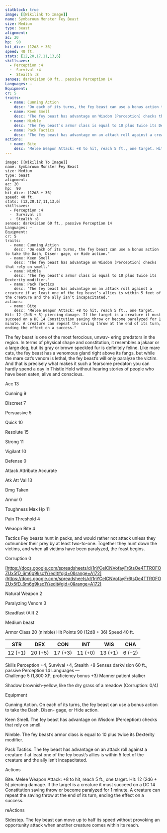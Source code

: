 ```yaml
---
statblock: true
image: [[Wikilink To Image]]
name: Symbaroum Monster Fey Beast
size: Medium
type: beast
alignment:
ac: 20
hp:  90 
hit_dice: (12d8 + 36)
speed: 40 ft.
stats: [12,20,17,11,13,6]
skillsaves:
  - Perception :4
  -  Survival :4
  -  Stealth :8
senses: darkvision 60 ft., passive Perception 14
Languages: —
Equipment: 
cr: 5
traits:
  - name: Cunning Action
    desc: "On each of its turns, the fey beast can use a bonus action to take the Dash, Disen- gage, or Hide action."
  - name: Keen Smell
    desc: "The fey beast has advantage on Wisdom (Perception) checks that rely on smell."
  - name: Nimble
    desc: "The fey beast’s armor class is equal to 10 plus twice its Dexterity modifier."
  - name: Pack Tactics
    desc: "The fey beast has advantage on an attack roll against a creature if at least one of the fey beast’s allies is within 5 feet of the creature and the ally isn’t incapacitated."
actions:
  - name: Bite
    desc: "Melee Weapon Attack: +8 to hit, reach 5 ft., one target. Hit: 12 (2d6 + 5) piercing damage. If the target is a creature it must succeed on a DC 14 Constitution saving throw or become paralyzed for 1 minute. A creature can repeat the saving throw at the end of its turn, ending the effect on a success."
---
```

```statblock
image: [[Wikilink To Image]]
name: Symbaroum Monster Fey Beast
size: Medium
type: beast
alignment:
ac: 20
hp:  90 
hit_dice: (12d8 + 36)
speed: 40 ft.
stats: [12,20,17,11,13,6]
skillsaves:
  - Perception :4
  -  Survival :4
  -  Stealth :8
senses: darkvision 60 ft., passive Perception 14
Languages: —
Equipment: 
cr: 5
traits:
  - name: Cunning Action
    desc: "On each of its turns, the fey beast can use a bonus action to take the Dash, Disen- gage, or Hide action."
  - name: Keen Smell
    desc: "The fey beast has advantage on Wisdom (Perception) checks that rely on smell."
  - name: Nimble
    desc: "The fey beast’s armor class is equal to 10 plus twice its Dexterity modifier."
  - name: Pack Tactics
    desc: "The fey beast has advantage on an attack roll against a creature if at least one of the fey beast’s allies is within 5 feet of the creature and the ally isn’t incapacitated."
actions:
  - name: Bite
    desc: "Melee Weapon Attack: +8 to hit, reach 5 ft., one target. Hit: 12 (2d6 + 5) piercing damage. If the target is a creature it must succeed on a DC 14 Constitution saving throw or become paralyzed for 1 minute. A creature can repeat the saving throw at the end of its turn, ending the effect on a success."
```
The fey beast is one of the most ferocious, unwav- ering predators in the region. In terms of physical shape and constitution, it resembles a jakaar or a large dog, but its gray or brown speckled fur is definitely feline. Like mare cats, the fey beast has a venomous gland right above its fangs, but while the mare cat’s venom is lethal, the fey beast’s will only paralyze the victim. And that is precisely what makes it such a fearsome predator: you can hardly spend a day in Thistle Hold without hearing stories of people who have been eaten, alive and conscious.
 

Acc 13

Cunning 9

Discreet 7

Persuasive 5

Quick 10

Resolute 15

Strong 11

Vigilant 10

Defense 0

Attack Attribute Accurate

Atk Att Val 13

Dmg Taken

Armor 0

Toughness Max Hp 11

Pain Threshold 4

Weaopn Bite 4

Tactics Fey beasts hunt in packs, and would rather not attack unless they outnumber their prey by at least two-to-one. Together they hunt down the victims, and when all victims have been paralyzed, the feast begins.

Corruption 0

[https://docs.google.com/spreadsheets/d/1nYCeICNVofayFr6tsOe4TTROFOZUx5fD_6m6g9ksc1Y/edit#gid=0&range=A172](https://docs.google.com/spreadsheets/d/1nYCeICNVofayFr6tsOe4TTROFOZUx5fD_6m6g9ksc1Y/edit#gid=0&range=A172)

Natural Weapon 2

Paralyzing Venom 3

Steadfast (All) 2




 

Medium beast

 

Armor Class 20 (nimble) 
Hit Points 90 (12d8 + 36) 
Speed 40 ft.

 
| STR     | DEX     | CON     | INT     | WIS     | CHA    |
| ------- | ------- | ------- | ------- | ------- | ------ |
| 12 (+1) | 20 (+5) | 17 (+3) | 11 (+0) | 13 (+1) | 6 (−2) |

 

Skills Perception +4, Survival +4, Stealth +8 
Senses darkvision 60 ft., passive Perception 14 Languages —  
Challenge 5 (1,800 XP, proficiency bonus +3) Manner patient stalker

Shadow brownish-yellow, like the dry grass of a meadow (Corruption: 0/4)

Equipment

 

Cunning Action. On each of its turns, the fey beast can use a bonus action to take the Dash, Disen- gage, or Hide action.

Keen Smell. The fey beast has advantage on Wisdom (Perception) checks that rely on smell.

Nimble. The fey beast’s armor class is equal to 10 plus twice its Dexterity modifier.

Pack Tactics. The fey beast has advantage on an attack roll against a creature if at least one of the fey beast’s allies is within 5 feet of the creature and the ally isn’t incapacitated.

Actions

Bite. Melee Weapon Attack: +8 to hit, reach 5 ft., one target. Hit: 12 (2d6 + 5) piercing damage. If the target is a creature it must succeed on a DC 14 Constitution saving throw or become paralyzed for 1 minute. A creature can repeat the saving throw at the end of its turn, ending the effect on a success.

reActions

Sidestep. The fey beast can move up to half its speed without provoking an opportunity attack when another creature comes within its reach.


